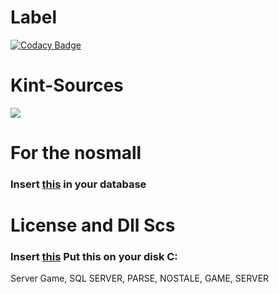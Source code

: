 # Label 
[![Codacy Badge](https://api.codacy.com/project/badge/Grade/6fc68251bf044ed4959a6bd40c945e44)](https://www.codacy.com/app/KILL009/Kint-Sources?utm_source=github.com&amp;utm_medium=referral&amp;utm_content=KILL009/Kint-Sources&amp;utm_campaign=Badge_Grade)

# Kint-Sources

[<img src="https://cdn.discordapp.com/attachments/429478365678796831/500484122091978753/ecchi_y_hentai_123_12234_81_anime_479.jpg?style=shield">](https://discord.gg/h8kTEbe)

<strong><h1>For the nosmall</h1></strong>
<h3>Insert <a href="https://mega.nz/#!2s02VYRR!dgvxqo-8QnAGY_NkNW5nok5zkzNOTqKHDa8vuLzrX_A">this</a> in your database</h3>

<strong><h1>License and Dll Scs</h1></strong>
<h3>Insert <a href="https://racaty.com/guf11qwuyn1i">this</a> Put this on your disk C:</h3>

Server Game, SQL SERVER, PARSE, NOSTALE, GAME, SERVER
